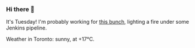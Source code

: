 ### Hi there :wave:

It's Tuesday! I'm probably working for [this bunch](https://github.com/kohofinancial), lighting a fire under some Jenkins pipeline.

Weather in Toronto: sunny, at +17°C.
